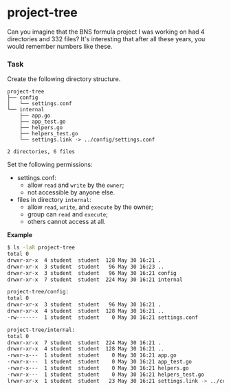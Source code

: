 # project-tree

<p data-story-username="aberonshin">Can you imagine that the BNS formula project I was working on had 4 directories and 332 files? It's interesting that after all these years, you would remember numbers like these.</p>

### Task

Create the following directory structure.

```
project-tree
├── config
│   └── settings.conf
└── internal
    ├── app.go
    ├── app_test.go
    ├── helpers.go
    ├── helpers_test.go
    └── settings.link -> ../config/settings.conf

2 directories, 6 files
```

Set the following permissions:

- settings.conf: 
    - allow `read` and `write` by the `owner`;
    - not accessible by anyone else.
- files in directory `internal`:
    - allow `read`, `write`, and `execute` by the owner;
    - group can `read` and `execute`;
    - others cannot access at all.

**Example**

```sh
$ ls -laR project-tree
total 0
drwxr-xr-x  4 student  student  128 May 30 16:21 .
drwxr-xr-x  3 student  student   96 May 30 16:23 ..
drwxr-xr-x  3 student  student   96 May 30 16:21 config
drwxr-xr-x  7 student  student  224 May 30 16:21 internal

project-tree/config:
total 0
drwxr-xr-x  3 student  student   96 May 30 16:21 .
drwxr-xr-x  4 student  student  128 May 30 16:21 ..
-rw-------  1 student  student    0 May 30 16:21 settings.conf

project-tree/internal:
total 0
drwxr-xr-x  7 student  student  224 May 30 16:21 .
drwxr-xr-x  4 student  student  128 May 30 16:21 ..
-rwxr-x---  1 student  student    0 May 30 16:21 app.go
-rwxr-x---  1 student  student    0 May 30 16:21 app_test.go
-rwxr-x---  1 student  student    0 May 30 16:21 helpers.go
-rwxr-x---  1 student  student    0 May 30 16:21 helpers_test.go
lrwxr-xr-x  1 student  student   23 May 30 16:21 settings.link -> ../config/settings.conf
```
